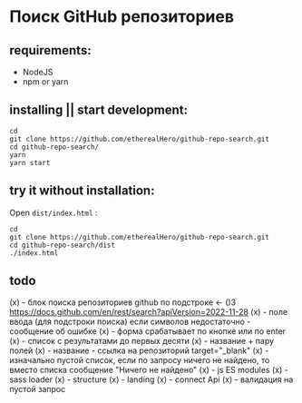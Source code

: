 # Поиск GitHub репозиториев

## requirements:

- NodeJS
- npm or yarn

## installing || start development:

```
cd
git clone https://github.com/etherealHero/github-repo-search.git
cd github-repo-search/
yarn
yarn start
```

## try it without installation:

Open `dist/index.html` :

```
cd
git clone https://github.com/etherealHero/github-repo-search.git
cd github-repo-search/dist
./index.html
```

## todo

(x) - блок поиска репозиториев github по подстроке <- ()3
  https://docs.github.com/en/rest/search?apiVersion=2022-11-28
  (x) - поле ввода (для подстроки поиска)
    если символов недостаточно - сообщение об ошибке
  (x) - форма срабатывает по кнопке или по enter
  (x) - список с результатами
    до первых десяти
    (x) - название + пару полей
    (x) - название - ссылка на репозиторий target="_blank"
    (x) - изначально пустой список, если по запросу ничего не найдено, то вместо списка сообщение "Ничего не найдено"
(x) - js ES modules
(x) - sass loader
(x) - structure
(x) - landing
(x) - connect Api
(x) - валидация на пустой запрос